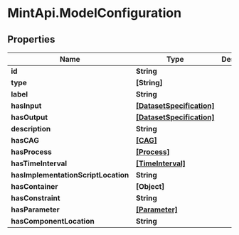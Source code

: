# MintApi.ModelConfiguration

## Properties

Name | Type | Description | Notes
------------ | ------------- | ------------- | -------------
**id** | **String** |  | 
**type** | **[String]** |  | [optional] 
**label** | **String** |  | [optional] 
**hasInput** | [**[DatasetSpecification]**](DatasetSpecification.md) |  | [optional] 
**hasOutput** | [**[DatasetSpecification]**](DatasetSpecification.md) |  | [optional] 
**description** | **String** |  | [optional] 
**hasCAG** | [**[CAG]**](CAG.md) |  | [optional] 
**hasProcess** | [**[Process]**](Process.md) |  | [optional] 
**hasTimeInterval** | [**[TimeInterval]**](TimeInterval.md) |  | [optional] 
**hasImplementationScriptLocation** | **String** |  | [optional] 
**hasContainer** | **[Object]** |  | [optional] 
**hasConstraint** | **String** |  | [optional] 
**hasParameter** | [**[Parameter]**](Parameter.md) |  | [optional] 
**hasComponentLocation** | **String** |  | [optional] 


